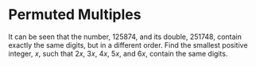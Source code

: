 # Permuted Multiples

It can be seen that the number, $125874$, and its double, $251748$, contain exactly the same digits, but in a different order.
Find the smallest positive integer, $x$, such that $2x$, $3x$, $4x$, $5x$, and $6x$, contain the same digits.